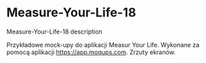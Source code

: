 # Measure-Your-Life-18
Measure-Your-Life-18 description

Przykładowe mock-upy do aplikacji Measur Your Life. Wykonane za pomocą aplikacji https://app.moqups.com. Zrzuty ekranów.
